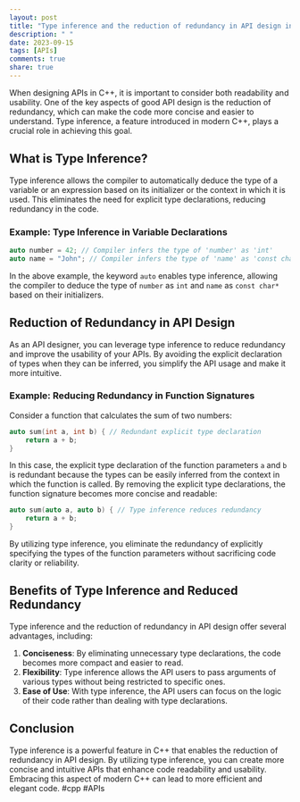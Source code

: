 ```yaml
---
layout: post
title: "Type inference and the reduction of redundancy in API design in C++"
description: " "
date: 2023-09-15
tags: [APIs]
comments: true
share: true
---
```


When designing APIs in C++, it is important to consider both readability and usability. One of the key aspects of good API design is the reduction of redundancy, which can make the code more concise and easier to understand. Type inference, a feature introduced in modern C++, plays a crucial role in achieving this goal.

## What is Type Inference?

Type inference allows the compiler to automatically deduce the type of a variable or an expression based on its initializer or the context in which it is used. This eliminates the need for explicit type declarations, reducing redundancy in the code.

### Example: Type Inference in Variable Declarations

```cpp
auto number = 42; // Compiler infers the type of 'number' as 'int'
auto name = "John"; // Compiler infers the type of 'name' as 'const char*'
```

In the above example, the keyword `auto` enables type inference, allowing the compiler to deduce the type of `number` as `int` and `name` as `const char*` based on their initializers.

## Reduction of Redundancy in API Design

As an API designer, you can leverage type inference to reduce redundancy and improve the usability of your APIs. By avoiding the explicit declaration of types when they can be inferred, you simplify the API usage and make it more intuitive.

### Example: Reducing Redundancy in Function Signatures

Consider a function that calculates the sum of two numbers:

```cpp
auto sum(int a, int b) { // Redundant explicit type declaration
    return a + b;
}
```

In this case, the explicit type declaration of the function parameters `a` and `b` is redundant because the types can be easily inferred from the context in which the function is called. By removing the explicit type declarations, the function signature becomes more concise and readable:

```cpp
auto sum(auto a, auto b) { // Type inference reduces redundancy
    return a + b;
}
```

By utilizing type inference, you eliminate the redundancy of explicitly specifying the types of the function parameters without sacrificing code clarity or reliability.

## Benefits of Type Inference and Reduced Redundancy

Type inference and the reduction of redundancy in API design offer several advantages, including:

1. **Conciseness**: By eliminating unnecessary type declarations, the code becomes more compact and easier to read.
2. **Flexibility**: Type inference allows the API users to pass arguments of various types without being restricted to specific ones.
3. **Ease of Use**: With type inference, the API users can focus on the logic of their code rather than dealing with type declarations.

## Conclusion

Type inference is a powerful feature in C++ that enables the reduction of redundancy in API design. By utilizing type inference, you can create more concise and intuitive APIs that enhance code readability and usability. Embracing this aspect of modern C++ can lead to more efficient and elegant code. #cpp #APIs